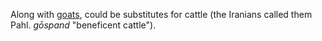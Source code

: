 Along with [goats](indo-iranian-goat-sacrifice.md), could be substitutes for cattle (the Iranians called them Pahl. *gōspand* "beneficent cattle").
